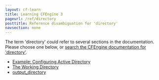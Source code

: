 ```yaml
---
layout: cf-learn
title: Learning CFEngine 3
pageurl: /ref/directory
posttitle: Reference disambiguation for 'directory'
navsection: none
---
```


The term 'directory' could refer to several sections in the documentation. Please choose one below, or
[search the CFEngine documentation for 'directory'](http://cfengine.com/docs/3.5/search.html?q=directory).

- [Example: Configuring Active Directory](http://cfengine.com/docs/3.5/examples-enterprise-api-managing-settings.html#example-configuring-active-directory)
- [The Working Directory](http://cfengine.com/docs/3.5/manuals-components.html#the-working-directory)
- [output_directory](http://cfengine.com/docs/3.5/reference-components-cfrunagent.html#output_directory)
